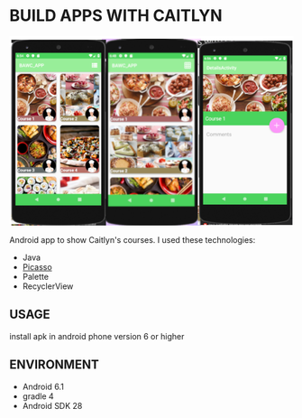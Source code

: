# BUILD APPS WITH CAITLYN


![](images/phones.png)

Android app to show Caitlyn's courses.
I used these technologies:

* Java
* [Picasso](https://square.github.io/picasso/)
* Palette
* RecyclerView

## USAGE

install apk in android phone version 6 or higher 

## ENVIRONMENT

* Android 6.1
* gradle 4
* Android SDK 28

